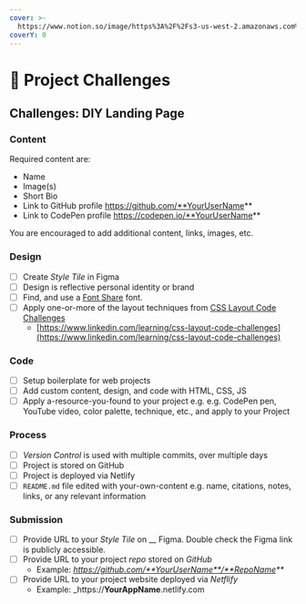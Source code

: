 ```yaml
---
cover: >-
  https://www.notion.so/image/https%3A%2F%2Fs3-us-west-2.amazonaws.com%2Fsecure.notion-static.com%2F812ead26-79c7-47e9-abe2-c846c2dccae3%2Fcara-membuat-linktree-di-instagram-sjt.png?table=block&id=3d2ba20f-e161-4911-b45a-279e4d67a457&spaceId=f915c12f-c5ca-48af-a552-583f0a64983e&width=2560&userId=4f67cf07-6550-401c-876b-54bfd8c0cfdf&cache=v2
coverY: 0
---
```


# 💯 Project Challenges

## Challenges: DIY Landing Page

### Content

Required content are:

* Name
* Image(s)
* Short Bio
* Link to GitHub profile https://github.com/**YourUserName**
* Link to CodePen profile https://codepen.io/**YourUserName**

You are encouraged to add additional content, links, images, etc.

### Design

* [ ] Create _Style Tile_ in Figma
* [ ] Design is reflective personal identity or brand
* [ ] Find, and use a [Font Share](https://fontshare.com) font.
* [ ] Apply one-or-more of the layout techniques from [CSS Layout Code Challenges](https://www.linkedin.com/learning/css-layout-code-challenges)
  * [https://www.linkedin.com/learning/css-layout-code-challenges](https://www.linkedin.com/learning/css-layout-code-challenges)

### Code

* [ ] Setup boilerplate for web projects
* [ ] Add custom content, design, and code with HTML, CSS, JS
* [ ] Apply a-resource-you-found to your project e.g. e.g. CodePen pen, YouTube video, color palette, technique, etc., and apply to your Project

### Process

* [ ] _Version Control_ is used with multiple commits, over multiple days
* [ ] Project is stored on GitHub
* [ ] Project is deployed via Netlify
* [ ] `README.md` file edited with your-own-content e.g. name, citations, notes, links, or any relevant information

### Submission

* [ ] Provide URL to your _Style Tile_ on __ Figma. Double check the Figma link is publicly accessible.
* [ ] Provide URL to your project _repo_ stored on _GitHub_
  * Example: _https://github.com/**YourUserName**/**RepoName**_
* [ ] Provide URL to your project website deployed via _Netflify_
  * Example: \_https://**YourAppName**.netlify.com
